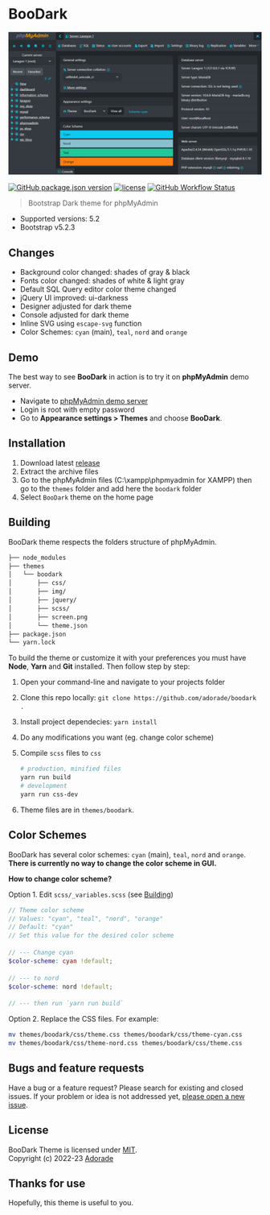 # BooDark

![Screenshot](themes/boodark/screen.png)

[![GitHub package.json version](https://img.shields.io/github/package-json/v/adorade/boodark?color=green&logo=github)](https://github.com/adorade/boodark/blob/main/package.json)
[![license](https://img.shields.io/github/license/adorade/boodark)](https://mit-license.org)
[![GitHub Workflow Status](https://img.shields.io/github/actions/workflow/status/adorade/boodark/node.yml?label=Test%20CI&logo=github)](https://github.com/adorade/boodark/actions/workflows/node.yml)

> Bootstrap Dark theme for phpMyAdmin

- Supported versions: 5.2
- Bootstrap v5.2.3

## Changes

- Background color changed: shades of gray & black
- Fonts color changed: shades of white & light gray
- Default SQL Query editor color theme changed
- jQuery UI improved: ui-darkness
- Designer adjusted for dark theme
- Console adjusted for dark theme
- Inline SVG using `escape-svg` function
- Color Schemes: `cyan` (main), `teal`, `nord` and `orange`

## Demo

The best way to see **BooDark** in action is to try it on **phpMyAdmin** demo server.

- Navigate to [phpMyAdmin demo server](https://demo.phpmyadmin.net/QA_5_2/)
- Login is root with empty password
- Go to **Appearance settings > Themes** and choose **BooDark**.

## Installation

1. Download latest [release](https://github.com/adorade/boodark/releases/latest/download/boodark-v1.0.3.zip)
2. Extract the archive files
3. Go to the phpMyAdmin files (C:\xampp\phpmyadmin for XAMPP) then go to the `themes` folder and add here the `boodark` folder
4. Select `BooDark` theme on the home page

## Building

BooDark theme respects the folders structure of phpMyAdmin.

```txt
├── node_modules
├── themes
│   └── boodark
│       ├── css/
│       ├── img/
│       ├── jquery/
│       ├── scss/
│       ├── screen.png
│       └── theme.json
├── package.json
└── yarn.lock
```

To build the theme or customize it with your preferences you must have **Node**, **Yarn** and **Git** installed. Then follow step by step:

1. Open your command-line and navigate to your projects folder
2. Clone this repo locally: `git clone https://github.com/adorade/boodark .`
3. Install project dependecies: `yarn install`
4. Do any modifications you want (eg. change color scheme)
5. Compile `scss` files to `css`

    ```sh
    # production, minified files
    yarn run build
    # development
    yarn run css-dev
    ```

6. Theme files are in `themes/boodark`.

## Color Schemes

BooDark has several color schemes: `cyan` (main), `teal`, `nord` and `orange`.  
**There is currently no way to change the color scheme in GUI.**

**How to change color scheme?**

Option 1. Edit `scss/_variables.scss` (see [Building](#building))

```scss
// Theme color scheme
// Values: "cyan", "teal", "nord", "orange"
// Default: "cyan"
// Set this value for the desired color scheme

// --- Change cyan
$color-scheme: cyan !default;

// --- to nord
$color-scheme: nord !default;

// --- then run `yarn run build`
```

Option 2. Replace the CSS files. For example:

```sh
mv themes/boodark/css/theme.css themes/boodark/css/theme-cyan.css
mv themes/boodark/css/theme-nord.css themes/boodark/css/theme.css
```

## Bugs and feature requests

Have a bug or a feature request? Please search for existing and closed issues.
If your problem or idea is not addressed yet, [please open a new issue](https://github.com/adorade/boodark/issues/new).

## License

BooDark Theme is licensed under [MIT](LICENSE).  
Copyright (c) 2022-23 [Adorade](https://github.com/adorade)

## Thanks for use

Hopefully, this theme is useful to you.
